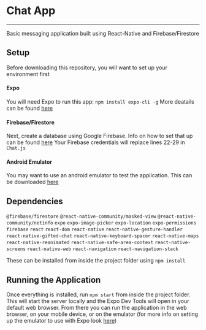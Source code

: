 # Chat App
***
Basic messaging application built using React-Native and Firebase/Firestore

## Setup

Before downloading this repository, you will want to set up your environment first
#### Expo
You will need Expo to run this app: `npm install expo-cli -g`
More deatails can be found [here](https://docs.expo.io/)
#### Firebase/Firestore
Next, create a database using Google Firebase. Info on how to set that up can be found [here](https://firebase.google.com/docs)
Your Firebase credentials will replace lines 22-29 in `Chat.js`

#### Android Emulator
You may want to use an android emulator to test the application. This can be downloaded [here](https://developer.android.com/studio)


## Dependencies
`@firebase/firestore`
`@react-native-community/masked-view`
`@react-native-community/netinfo`
`expo`
`expo-image-picker`
`expo-location`
`expo-permissions`
`firebase`
`react`
`react-dom`
`react-native`
`react-native-gesture-handler`
`react-native-gifted-chat`
`react-native-keyboard-spacer`
`react-native-maps`
`react-native-reanimated`
`react-native-safe-area-context`
`react-native-screens`
`react-native-web`
`react-navigation`
`react-navigation-stack`

These can be installed from inside the project folder using `npm install`

## Running the Application
Once everything is installed, run `npm start` from inside the project folder. 
This will start the server locally and the Expo Dev Tools will open in your default web browser. From there you can run the application in the web browser, on your mobile device, or on the emulator (for more info on setting up the emulator to use with Expo look [here](https://docs.expo.io/workflow/android-studio-emulator/))
